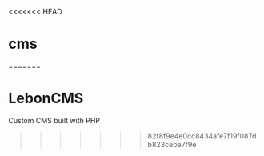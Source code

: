 <<<<<<< HEAD
# cms
=======
# LebonCMS
Custom CMS built with PHP
>>>>>>> 82f8f9e4e0cc8434afe7f19f087db823cebe7f9e
